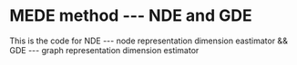 # MEDE method --- NDE and GDE
 
This is the code for NDE --- node representation dimension eastimator
&& GDE --- graph representation dimension estimator
